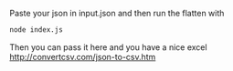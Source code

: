 Paste your json in input.json and then run the flatten with
```bash
node index.js
```

Then you can pass it here and you have a nice excel
http://convertcsv.com/json-to-csv.htm